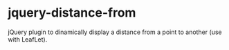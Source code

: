 # jquery-distance-from
jQuery plugin to dinamically display a distance from a point to another (use with LeafLet).
